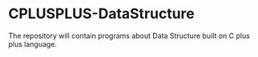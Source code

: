 # CPLUSPLUS-DataStructure
The repository will contain programs about Data Structure built on C plus plus language.
